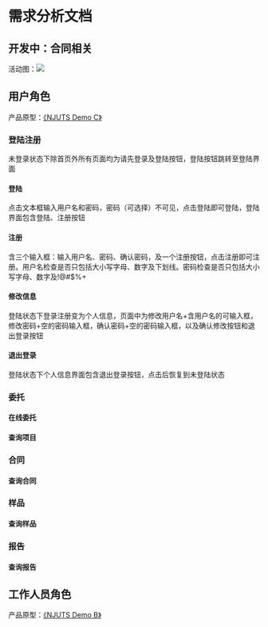 # 需求分析文档

## 开发中：合同相关

活动图：![](http://www.plantuml.com/plantuml/png/SoWkIImgAStDuQfvkcxHiuxjDLnW4Qwq_A9iBgkd7REVxjxrP4V3anshdaxeU3gXnneki-3bp2N8OWg9wOcPULnMp-OlVJwd6ujCKMf1Qc89bzMJ_UkUJTa9Kr2Zx9XNabbOcXgUaLcIMlDqHzFJERjUDg-e0TgnRk6p1JkW2g7Q5SepCdDIDPxDMFzqmhAN3RDUx6_Np2pM078qy_9BGEAQo7OYcOVkvjIy50MGIhZFSUY3-UXPPyEpEPqOkejByWku781SO2020000)

## 用户角色

产品原型：[《NJUTS Demo C》](https://modao.cc/app/cw9wVplWraurp2Y0ExYIQQ)

### 登陆注册

未登录状态下除首页外所有页面均为请先登录及登陆按钮，登陆按钮跳转至登陆界面

#### 登陆

点击文本框输入用户名和密码，密码（可选择）不可见，点击登陆即可登陆，登陆界面包含登陆、注册按钮

#### 注册

含三个输入框：输入用户名、密码、确认密码，及一个注册按钮，点击注册即可注册。用户名检查是否只包括大小写字母、数字及下划线。密码检查是否只包括大小写字母、数字及!@#$%+

#### 修改信息

登陆状态下登录注册变为个人信息，页面中为修改用户名+含用户名的可输入框，修改密码+空的密码输入框，确认密码+空的密码输入框，以及确认修改按钮和退出登录按钮

#### 退出登录

登陆状态下个人信息界面包含退出登录按钮，点击后恢复到未登陆状态

### 委托

#### 在线委托

#### 查询项目

### 合同

#### 查询合同

### 样品

#### 查询样品

### 报告

#### 查询报告

## 工作人员角色

产品原型：[《NJUTS Demo B》](https://modao.cc/app/lp8r9FQtrb9z2r8QmtIObT)